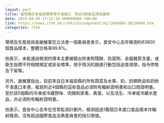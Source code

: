 ```yaml
---
layout: post
title: 當局稱日本福島蔬果等不准進口　附近4縣食品須有證明
date: 2023-04-04 17:12:19.000000000 +08:00
link: https://news.rthk.hk/rthk/ch/component/k2/1694980-20230404.htm
categories: rthk
---
```


環境及生態局局長謝展寰在立法會一個委員會表示，食安中心去年檢測約63800個食品樣本，整體合格率99.8%。

他表示，未能通過檢測的樣本主要被驗出除害劑殘餘、防腐劑、金屬雜質含量，或衛生指標不符相關規定或安全標準，視乎情況的跟進行動包括追查源頭，指令停售及下架等。

另外，謝展寰指出，目前來自日本福島縣的所有蔬菜及水果、奶、奶類飲品和奶粉不准進口本港，福島附近4個縣的這些食品必須附有輻射證明書和出口商證明書。至於該5個縣的冷凍或冷藏野味、肉類和家禽、禽蛋，以及活生、冷凍或冷藏水產品，亦必須附有輻射證明書。

他表示，食安中心去年在恆常監測計劃外，檢測超過1萬個日本進口食品樣本作輻射檢測，沒有超過國際食品法典委員會的指引限值。
